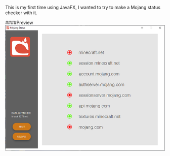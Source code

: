 This is my first time using JavaFX, I wanted to try to make a Mojang status checker with it.

####Preview
![preview](https://github.com/Alviannn/MojangStatusChecker/blob/master/preview.png?raw=true)